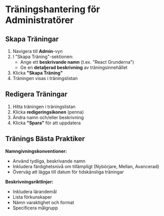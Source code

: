 # Träningshantering för Administratörer

## Skapa Träningar
1. Navigera till **Admin**-vyn
2. I "Skapa Träning"-sektionen:
   - Ange ett **beskrivande namn** (t.ex. "React Grunderna")
   - Ge en **detaljerad beskrivning** av träningsinnehållet
3. Klicka **"Skapa Träning"**
4. Träningen visas i träningslistan

## Redigera Träningar
1. Hitta träningen i träningslistan
2. Klicka **redigeringsikonen** (penna)
3. Ändra namn och/eller beskrivning
4. Klicka **"Spara"** för att uppdatera

## Tränings Bästa Praktiker
**Namngivningskonventioner:**
- Använd tydliga, beskrivande namn
- Inkludera färdighetsnivå om tillämpligt (Nybörjare, Mellan, Avancerad)
- Överväg att lägga till datum för tidskänsliga träningar

**Beskrivningsriktlinjer:**
- Inkludera lärandemål
- Lista förkunskaper
- Nämn varaktighet och format
- Specificera målgrupp
